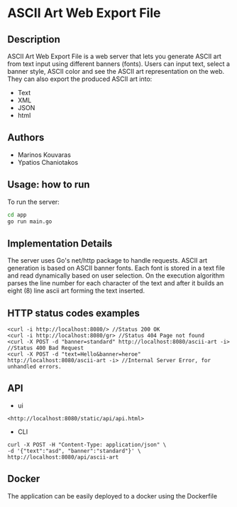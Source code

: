 # ASCII Art Web Export File

## Description
ASCII Art Web Export File is a web server that lets you generate ASCII art from text input using different banners (fonts). Users can input text, select a banner style, ASCII color and see the ASCII art representation on the web. They can also export the produced ASCII art into:
- Text
- XML
- JSON
- html

## Authors
- Marinos Kouvaras
- Ypatios Chaniotakos

## Usage: how to run
To run the server:

```bash
cd app
go run main.go
```

## Implementation Details
The server uses Go's net/http package to handle requests. ASCII art generation is based on ASCII banner fonts. Each font is stored in a text file and read dynamically based on user selection. On the execution algorithm parses the line number for each character of the text and after it builds an eight (8) line ascii art forming the text inserted.

## HTTP status codes examples
```
<curl -i http://localhost:8080/> //Status 200 OK
<curl -i http://localhost:8080/gr> //Status 404 Page not found
<curl -X POST -d "banner=standard" http://localhost:8080/ascii-art -i> //Status 400 Bad Request
<curl -X POST -d "text=Hello&banner=heroe" http://localhost:8080/ascii-art -i> //Internal Server Error, for unhandled errors.
```

## API
- ui
```
<http://localhost:8080/static/api/api.html>
```
- CLI
```
curl -X POST -H "Content-Type: application/json" \
-d '{"text":"asd", "banner":"standard"}' \
http://localhost:8080/api/ascii-art
```

## Docker
The application can be easily deployed to a docker using the Dockerfile